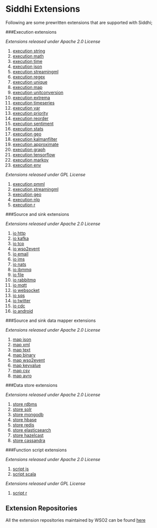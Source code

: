 # Siddhi Extensions

Following are some prewritten extensions that are supported with Siddhi;

###Execution extensions

_Extensions released under Apache 2.0 License_

1. <a target="_blank" href="https://wso2-extensions.github.io/siddhi-execution-string">execution string</a>
1. <a target="_blank" href="https://wso2-extensions.github.io/siddhi-execution-math">execution math</a>
1. <a target="_blank" href="https://wso2-extensions.github.io/siddhi-execution-time">execution time</a>
1. <a target="_blank" href="https://wso2-extensions.github.io/siddhi-execution-json">execution json</a>
1. <a target="_blank" href="https://wso2-extensions.github.io/siddhi-execution-streamingml">execution streamingml</a>
1. <a target="_blank" href="https://wso2-extensions.github.io/siddhi-execution-regex">execution regex</a>
1. <a target="_blank" href="https://wso2-extensions.github.io/siddhi-execution-unique">execution unique</a>
1. <a target="_blank" href="https://wso2-extensions.github.io/siddhi-execution-map">execution map</a>
1. <a target="_blank" href="https://wso2-extensions.github.io/siddhi-execution-unitconversion">execution unitconversion</a>
1. <a target="_blank" href="https://wso2-extensions.github.io/siddhi-execution-extrema">execution extrema</a>
1. <a target="_blank" href="https://wso2-extensions.github.io/siddhi-execution-timeseries">execution timeseries</a>
1. <a target="_blank" href="https://wso2-extensions.github.io/siddhi-execution-var">execution var</a>
1. <a target="_blank" href="https://wso2-extensions.github.io/siddhi-execution-priority">execution priority</a>
1. <a target="_blank" href="https://wso2-extensions.github.io/siddhi-execution-reorder">execution reorder</a>
1. <a target="_blank" href="https://wso2-extensions.github.io/siddhi-execution-sentiment">execution sentiment</a>
1. <a target="_blank" href="https://wso2-extensions.github.io/siddhi-execution-stats">execution stats</a>
1. <a target="_blank" href="https://wso2-extensions.github.io/siddhi-execution-geo">execution geo</a>
1. <a target="_blank" href="https://wso2-extensions.github.io/siddhi-execution-kalmanfilter">execution kalmanfilter</a>
1. <a target="_blank" href="https://wso2-extensions.github.io/siddhi-execution-approximate">execution approximate</a>
1. <a target="_blank" href="https://wso2-extensions.github.io/siddhi-execution-graph">execution graph</a>
1. <a target="_blank" href="https://wso2-extensions.github.io/siddhi-execution-tensorflow">execution tensorflow</a>
1. <a target="_blank" href="https://wso2-extensions.github.io/siddhi-execution-markov">execution markov</a>
1. <a target="_blank" href="https://wso2-extensions.github.io/siddhi-execution-env">execution env</a>

_Extensions released under GPL License_

1. <a target="_blank" href="https://wso2-extensions.github.io/siddhi-gpl-execution-pmml">execution pmml</a>
1. <a target="_blank" href="https://wso2-extensions.github.io/siddhi-gpl-execution-streamingml">execution streamingml</a>
1. <a target="_blank" href="https://wso2-extensions.github.io/siddhi-gpl-execution-geo">execution geo</a>
1. <a target="_blank" href="https://wso2-extensions.github.io/siddhi-gpl-execution-nlp">execution nlp</a>
1. <a target="_blank" href="https://wso2-extensions.github.io/siddhi-gpl-execution-r">execution r</a>

###Source and sink extensions

_Extensions released under Apache 2.0 License_

1. <a target="_blank" href="https://wso2-extensions.github.io/siddhi-io-http">io http</a>
1. <a target="_blank" href="https://wso2-extensions.github.io/siddhi-io-kafka">io kafka</a>
1. <a target="_blank" href="https://wso2-extensions.github.io/siddhi-io-tcp">io tcp</a>
1. <a target="_blank" href="https://wso2-extensions.github.io/siddhi-io-wso2event">io wso2event</a>
1. <a target="_blank" href="https://wso2-extensions.github.io/siddhi-io-email">io email</a>
1. <a target="_blank" href="https://wso2-extensions.github.io/siddhi-io-jms">io jms</a>
1. <a target="_blank" href="https://wso2-extensions.github.io/siddhi-io-nats">io nats</a>
1. <a target="_blank" href="https://wso2-extensions.github.io/siddhi-io-ibmmq">io ibmmq</a>
1. <a target="_blank" href="https://wso2-extensions.github.io/siddhi-io-file">io file</a>
1. <a target="_blank" href="https://wso2-extensions.github.io/siddhi-io-rabbitmq">io rabbitmq</a>
1. <a target="_blank" href="https://wso2-extensions.github.io/siddhi-io-mqtt">io mqtt</a>
1. <a target="_blank" href="https://wso2-extensions.github.io/siddhi-io-websocket">io websocket</a>
1. <a target="_blank" href="https://wso2-extensions.github.io/siddhi-io-sqs">io sqs</a>
1. <a target="_blank" href="https://wso2-extensions.github.io/siddhi-io-twitter">io twitter</a>
1. <a target="_blank" href="https://wso2-extensions.github.io/siddhi-io-cdc">io cdc</a>
1. <a target="_blank" href="https://wso2-extensions.github.io/siddhi-io-android">io android</a>

###Source and sink data mapper extensions

_Extensions released under Apache 2.0 License_

1. <a target="_blank" href="https://wso2-extensions.github.io/siddhi-map-json">map json</a>
1. <a target="_blank" href="https://wso2-extensions.github.io/siddhi-map-xml">map xml</a>
1. <a target="_blank" href="https://wso2-extensions.github.io/siddhi-map-text">map text</a>
1. <a target="_blank" href="https://wso2-extensions.github.io/siddhi-map-binary">map binary</a>
1. <a target="_blank" href="https://wso2-extensions.github.io/siddhi-map-wso2event">map wso2event</a>
1. <a target="_blank" href="https://wso2-extensions.github.io/siddhi-map-keyvalue">map keyvalue</a>
1. <a target="_blank" href="https://wso2-extensions.github.io/siddhi-map-csv">map csv</a>
1. <a target="_blank" href="https://wso2-extensions.github.io/siddhi-map-avro">map avro</a>

###Data store extensions

_Extensions released under Apache 2.0 License_

1. <a target="_blank" href="https://wso2-extensions.github.io/siddhi-store-rdbms">store rdbms</a>
1. <a target="_blank" href="https://wso2-extensions.github.io/siddhi-store-solr">store solr</a>
1. <a target="_blank" href="https://wso2-extensions.github.io/siddhi-store-mongodb">store mongodb</a>
1. <a target="_blank" href="https://wso2-extensions.github.io/siddhi-store-hbase">store hbase</a>
1. <a target="_blank" href="https://wso2-extensions.github.io/siddhi-store-redis">store redis</a>
1. <a target="_blank" href="https://wso2-extensions.github.io/siddhi-store-elasticsearch">store elasticsearch</a>
1. <a target="_blank" href="https://wso2-extensions.github.io/siddhi-store-hazelcast">store hazelcast</a>
1. <a target="_blank" href="https://wso2-extensions.github.io/siddhi-store-cassandra">store cassandra</a>

###Function script extensions

_Extensions released under Apache 2.0 License_

1. <a target="_blank" href="https://wso2-extensions.github.io/siddhi-script-js">script js</a>
1. <a target="_blank" href="https://wso2-extensions.github.io/siddhi-script-scala">script scala</a>

_Extensions released under GPL License_

1. <a target="_blank" href="https://wso2-extensions.github.io/siddhi-gpl-script-r">script r</a>

## Extension Repositories

All the extension repositories maintained by WSO2 can be found <a target="_blank" href="https://github.com/wso2-extensions/?utf8=%E2%9C%93&q=siddhi&type=&language=">here</a>
